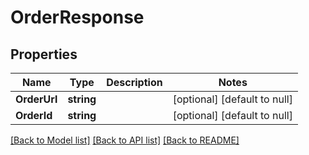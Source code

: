 # OrderResponse

## Properties
Name | Type | Description | Notes
------------ | ------------- | ------------- | -------------
**OrderUrl** | **string** |  | [optional] [default to null]
**OrderId** | **string** |  | [optional] [default to null]

[[Back to Model list]](../README.md#documentation-for-models) [[Back to API list]](../README.md#documentation-for-api-endpoints) [[Back to README]](../README.md)

